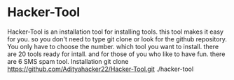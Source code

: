 # Hacker-Tool
Hacker-Tool is an installation tool for installing tools. this tool makes it easy for you. so you don't need to type git clone or look for the github repository. You only have to choose the number. which tool you want to install. there are 20 tools ready for intall. and for those of you who like to have fun. there are 6 SMS spam tool.
Installation
git clone https://github.com/Adityahacker22/Hacker-Tool.git
./hacker-tool
